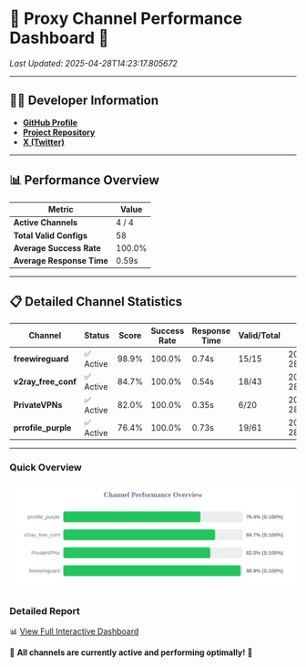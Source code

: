 # 🌟 Proxy Channel Performance Dashboard 🌟

_Last Updated: 2025-04-28T14:23:17.805672_

---

## 👩‍💻 Developer Information

- **[GitHub Profile](https://github.com/4n0nymou3)**  
- **[Project Repository](https://github.com/4n0nymou3/multi-proxy-config-fetcher)**  
- **[X (Twitter)](https://x.com/4n0nymou3)**  

---

## 📊 Performance Overview

| Metric                | Value       |
|-----------------------|-------------|
| **Active Channels**   | 4 / 4       |
| **Total Valid Configs** | 58          |
| **Average Success Rate** | 100.0%      |
| **Average Response Time** | 0.59s       |

---

## 📋 Detailed Channel Statistics

| Channel          | Status     | Score  | Success Rate | Response Time | Valid/Total | Last Success               |
|------------------|------------|--------|--------------|---------------|-------------|----------------------------|
| **freewireguard**  | ✅ Active  | 98.9%  | 100.0% | 0.74s         | 15/15       | 2025-04-28T14:23:17.803874 |
| **v2ray_free_conf**  | ✅ Active  | 84.7%  | 100.0% | 0.54s         | 18/43       | 2025-04-28T14:23:16.654337 |
| **PrivateVPNs**  | ✅ Active  | 82.0%  | 100.0% | 0.35s         | 6/20       | 2025-04-28T14:23:17.037011 |
| **prrofile_purple**  | ✅ Active  | 76.4%  | 100.0% | 0.73s         | 19/61       | 2025-04-28T14:23:16.059466 |

---

### Quick Overview
<div align="center">
  <a href="https://raw.githubusercontent.com/nullluser/NullRepo/refs/heads/main/assets/channel_stats_chart.svg">
    <img src="https://raw.githubusercontent.com/nullluser/NullRepo/refs/heads/main/assets/channel_stats_chart.svg" alt="Source Performance Statistics" width="800">
  </a>
</div>

### Detailed Report
📊 [View Full Interactive Dashboard](https://htmlpreview.github.io/?https://github.com/nullluser/NullRepo/blob/main/assets/performance_report.html)

🎉 **All channels are currently active and performing optimally!** 🎉
